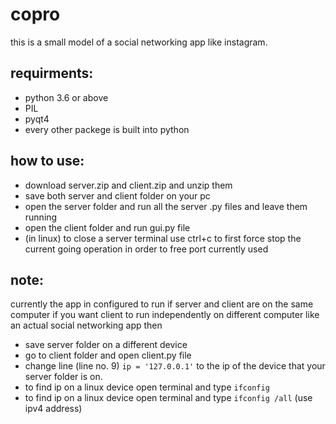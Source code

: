 # copro
this is a small model of a social networking app like instagram.

requirments:
  -
  - python 3.6 or above
  - PIL
  - pyqt4
  - every other packege is built into python
  
how to use:
  -
  - download server.zip and client.zip and unzip them
  - save both server and client folder on your pc
  - open the server folder and run all the server .py files and leave them running
  - open the client folder and run gui.py file
  - (in linux) to close a server terminal use ctrl+c to first force stop the current going operation in order to free port    currently used
  
note:
  -
  currently the app in configured to run if server and client are on the same computer if you want client to
  run independently on different computer like an actual social networking app then
  - save server folder on a different device
  - go to client folder and open client.py file 
  - change line (line no. 9) ` ip = '127.0.0.1' ` to the ip of the device that your server folder is on.
  - to find ip on a linux device open terminal and type `ifconfig`  
  - to find ip on a linux device open terminal and type `ifconfig /all` (use ipv4 address) 
